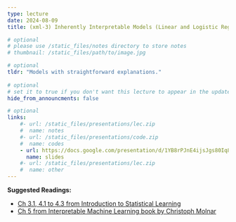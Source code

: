 ```yaml
---
type: lecture
date: 2024-08-09
title: (xml-3) Inherently Interpretable Models (Linear and Logistic Regression)

# optional
# please use /static_files/notes directory to store notes
# thumbnail: /static_files/path/to/image.jpg

# optional
tldr: "Models with straightforward explanations."
  
# optional
# set it to true if you don't want this lecture to appear in the updates section
hide_from_announcments: false

# optional
links: 
    #- url: /static_files/presentations/lec.zip
    #  name: notes
    #- url: /static_files/presentations/code.zip
    #  name: codes
    - url: https://docs.google.com/presentation/d/1YB8rPJnE4ijsJgs80Iq8wj9evIFoIo-lS4wZqRL3_Qo/edit?usp=sharing
      name: slides
    #- url: /static_files/presentations/lec.zip
    #  name: other
---
```


**Suggested Readings:**
- [Ch 3.1, 4.1 to 4.3 from Introduction to Statistical Learning](https://hastie.su.domains/ISLP/ISLP_website.pdf)
- [Ch 5 from Interpretable Machine Learning book by Christoph Molnar](https://christophm.github.io/interpretable-ml-book/interpretability-importance.html)
